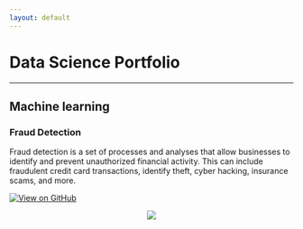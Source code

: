 ```yaml
---
layout: default
---
```


# Data Science Portfolio
---
## Machine learning

### Fraud Detection

Fraud detection is a set of processes and analyses that allow businesses to identify and prevent unauthorized financial activity. This can include fraudulent credit card transactions, identify theft, cyber hacking, insurance scams, and more.

[![View on GitHub](https://img.shields.io/badge/GitHub-View_on_GitHub-blue?logo=GitHub)](https://github.com/ABhatta92/fraud_detection)

<center><img src="assets/img/fraud-detection-using-machine-ml.png)"/></center>
